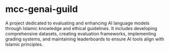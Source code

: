 # mcc-genai-guild
A project dedicated to evaluating and enhancing AI language models through Islamic knowledge and ethical guidelines. It includes developing comprehensive datasets, creating evaluation frameworks, implementing grading systems, and maintaining leaderboards to ensure AI tools align with Islamic principles.

